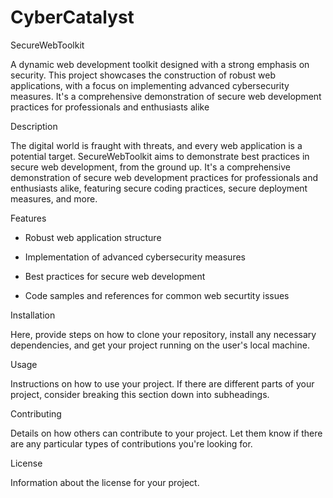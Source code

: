 # CyberCatalyst

SecureWebToolkit

 A dynamic web development toolkit designed with a strong emphasis on security. This project showcases the construction of robust web applications, with a focus on implementing advanced cybersecurity measures. It's a comprehensive demonstration of secure web development practices for professionals and enthusiasts alike


Description

The digital world is fraught with threats, and every web application is a potential target. SecureWebToolkit aims to demonstrate best practices in secure web development, from the ground up. It's a comprehensive demonstration of secure web development practices for professionals and enthusiasts alike, featuring secure coding practices, secure deployment measures, and more.

Features 

- Robust web application structure 

- Implementation of advanced cybersecurity measures 

- Best practices for secure web development 

- Code samples and references for common web securtity issues 


Installation 

Here, provide steps on how to clone your repository, install any necessary dependencies, and get your project running on the user's local machine. 

Usage 

Instructions on how to use your project. If there are different parts of your project, consider breaking this section down into subheadings. 

Contributing 

Details on how others can contribute to your project. Let them know if there are any particular types of contributions you're looking for. 

License 

Information about the license for your project. 
